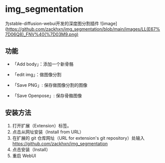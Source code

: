 # img_segmentation
为stable-diffusion-webui开发的深度图分割插件
![image](https://github.com/zackhxn/img_segmentation/blob/main/images/LL(E67%7D06Q8)_FNV%40(%7D03M9.png)
## 功能
-  「Add body」：添加一个新骨骼
-  「edit img」：做图像分割

-  「Save PNG」: 保存做图像分割的图像
-  「Save Openpose」: 保存骨骼图像
## 安装方法

1. 打开扩展（Extension）标签。
2. 点击从网址安装（Install from URL）
3. 在扩展的 git 仓库网址（URL for extension's git repository）处输入 https://github.com/zackhxn/img_segmentation
4. 点击安装（Install）
5. 重启 WebUI
